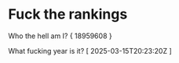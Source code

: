 # Fuck the rankings

Who the hell am I?
{ 18959608 }

What fucking year is it?
[ 2025-03-15T20:23:20Z ]
